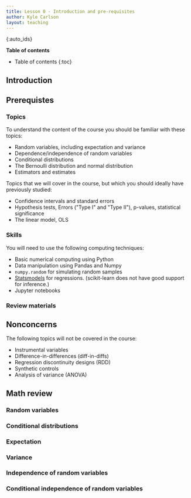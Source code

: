 ```yaml
---
title: Lesson 0 - Introduction and pre-requisites
author: Kyle Carlson
layout: teaching
---
```

{:auto_ids}

**Table of contents** 
* Table of contents
{:toc}


## Introduction

## Prerequistes

### Topics

To understand the content of the course you should be familiar with these topics:
- Random variables, including expectation and variance
- Dependence/independence of random variables
- Conditional distributions
- The Bernoulli distribution and normal distribution
- Estimators and estimates

Topics that we will cover in the course, but which you should ideally have previously studied:
- Confidence intervals and standard errors
- Hypothesis tests, Errors ("Type I" and "Type II"), p-values, statistical significance
- The linear model, OLS

### Skills

You will need to use the following computing techniques:

- Basic numerical computing using Python
- Data manipulation using Pandas and Numpy
- `numpy.random` for simulating random samples
- [Statsmodels](https://www.statsmodels.org/stable/index.html) for regressions. (scikit-learn does not have good support for inference.)
- Jupyter notebooks

### Review materials

## Nonconcerns

The following topics will not be covered in the course:
- Instrumental variables
- Difference-in-differences (diff-in-diffs)
- Regression discontinuity designs (RDD)
- Synthetic controls
- Analysis of variance (ANOVA)

## Math review

### Random variables

### Conditional distributions

### Expectation

### Variance

### Independence of random variables

### Conditional independence of random variables